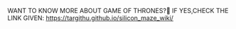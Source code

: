 WANT TO KNOW MORE ABOUT GAME OF THRONES?👀 IF YES,CHECK THE LINK GIVEN:
https://targithu.github.io/silicon_maze_wiki/

